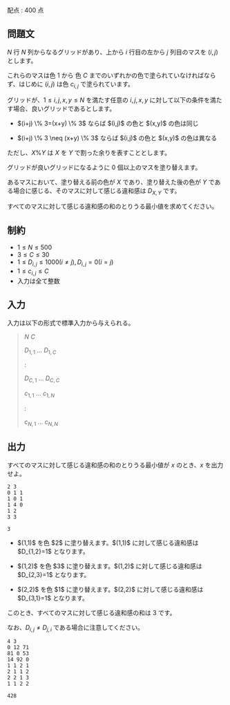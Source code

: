 配点 : $400$ 点

## 問題文

$N$ 行 $N$ 列からなるグリッドがあり、上から $i$ 行目の左から $j$ 列目のマスを $(i,j)$ とします。

これらのマスは色 $1$ から 色 $C$ までのいずれかの色で塗られていなければならず、はじめに $(i,j)$ は色 $c_{i,j}$ で塗られています。

グリッドが、$1 \leq i,j,x,y \leq N$ を満たす任意の $i,j,x,y$ に対して以下の条件を満たす場合、良いグリッドであるとします。

- <p>$(i+j) \% 3=(x+y) \% 3$ ならば $(i,j)$ の色と $(x,y)$ の色は同じ</p>
- <p>$(i+j) \% 3 \neq (x+y) \% 3$ ならば $(i,j)$ の色と $(x,y)$ の色は異なる</p>

ただし、$X \% Y$ は $X$ を $Y$ で割った余りを表すこととします。

グリッドが良いグリッドになるように $0$ 個以上のマスを塗り替えます。

あるマスにおいて、塗り替える前の色が $X$ であり、塗り替えた後の色が $Y$ である場合に感じる、そのマスに対して感じる違和感は $D_{X,Y}$ です。

すべてのマスに対して感じる違和感の和のとりうる最小値を求めてください。

## 制約

- $1 \leq N \leq 500$
- $3 \leq C \leq 30$
- $1 \leq D_{i,j} \leq 1000 (i \neq j),D_{i,j}=0 (i=j)$
- $1 \leq c_{i,j} \leq C$
- 入力は全て整数

## 入力

入力は以下の形式で標準入力から与えられる。

> $N$ $C$
> 
> $D_{1,1}$ $...$ $D_{1,C}$
> 
> $:$
> 
> $D_{C,1}$ $...$ $D_{C,C}$
> 
> $c_{1,1}$ $...$ $c_{1,N}$
> 
> $:$
> 
> $c_{N,1}$ $...$ $c_{N,N}$

## 出力

すべてのマスに対して感じる違和感の和のとりうる最小値が $x$ のとき、$x$ を出力せよ。

```input1
2 3
0 1 1
1 0 1
1 4 0
1 2
3 3
```

```output1
3
```

- <p>$(1,1)$ を色 $2$ に塗り替えます。$(1,1)$ に対して感じる違和感は $D_{1,2}=1$ となります。</p>
- <p>$(1,2)$ を色 $3$ に塗り替えます。$(1,2)$ に対して感じる違和感は $D_{2,3}=1$ となります。</p>
- <p>$(2,2)$ を色 $1$ に塗り替えます。$(2,2)$ に対して感じる違和感は $D_{3,1}=1$ となります。</p>

このとき、すべてのマスに対して感じる違和感の和は $3$ です。

なお、$D_{i,j} \neq D_{j,i}$ である場合に注意してください。

```input2
4 3
0 12 71
81 0 53
14 92 0
1 1 2 1
2 1 1 2
2 2 1 3
1 1 2 2
```

```output2
428
```